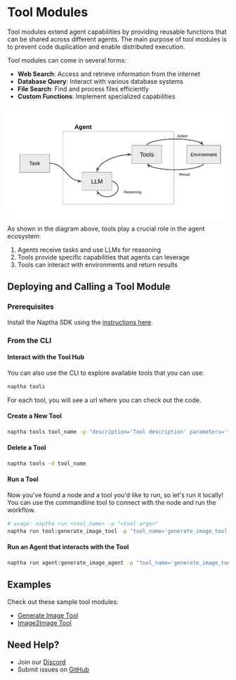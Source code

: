 # Tool Modules

Tool modules extend agent capabilities by providing reusable functions that can be shared across different agents. The main purpose of tool modules is to prevent code duplication and enable distributed execution.

Tool modules can come in several forms:

- **Web Search**: Access and retrieve information from the internet
- **Database Query**: Interact with various database systems
- **File Search**: Find and process files efficiently
- **Custom Functions**: Implement specialized capabilities

![Tool Integration](/img/tool-integration.png)

As shown in the diagram above, tools play a crucial role in the agent ecosystem:
1. Agents receive tasks and use LLMs for reasoning
2. Tools provide specific capabilities that agents can leverage
3. Tools can interact with environments and return results


## Deploying and Calling a Tool Module

### Prerequisites

Install the Naptha SDK using the [instructions here](https://github.com/NapthaAI/naptha-sdk/?tab=readme-ov-file#install).

### From the CLI

#### Interact with the Tool Hub

You can also use the CLI to explore available tools that you can use:

```bash
naptha tools
```

For each tool, you will see a url where you can check out the code.

#### Create a New Tool

```bash
naptha tools tool_name -p "description='Tool description' parameters='{tool_input_1: str, tool_input_2: str}' module_url='ipfs://QmNer9SRKmJPv4Ae3vdVYo6eFjPcyJ8uZ2rRSYd3koT6jg'" 
```

#### Delete a Tool

```bash
naptha tools -d tool_name
```

#### Run a Tool

Now you've found a node and a tool you'd like to run, so let's run it locally! You can use the commandline tool to connect with the node and run the workflow. 

```bash
# usage: naptha run <tool_name> -p "<tool args>"
naptha run tool:generate_image_tool -p "tool_name='generate_image_tool' tool_input_data='A beautiful image of a cat'"
```

#### Run an Agent that interacts with the Tool

```bash
naptha run agent:generate_image_agent -p "tool_name='generate_image_tool' tool_input_data='A beautiful image of a cat'" --tool_nodes "localhost"
```

## Examples

Check out these sample tool modules:
- [Generate Image Tool](https://github.com/NapthaAI/generate_image_tool)
- [Image2Image Tool](https://github.com/NapthaAI/image2image)

## Need Help?
- Join our [Discord](https://naptha.ai/naptha-community)
- Submit issues on [GitHub](https://github.com/NapthaAI)